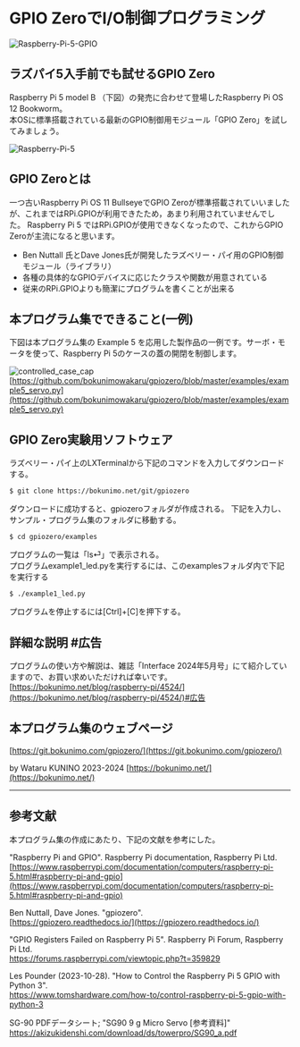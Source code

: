 # GPIO ZeroでI/O制御プログラミング

![Raspberry-Pi-5-GPIO](https://bokunimo.net/blog/wp-content/uploads/2024/03/pi5-gpio.jpg "GPIO Pins on Raspberry Pi 5 model B; ラズベリー・パイ5のGPIO端子")  

## ラズパイ5入手前でも試せるGPIO Zero

Raspberry Pi 5 model B （下図）の発売に合わせて登場したRaspberry Pi OS 12 Bookworm。  
本OSに標準搭載されている最新のGPIO制御用モジュール「GPIO Zero」を試してみましょう。

![Raspberry-Pi-5](https://bokunimo.net/blog/wp-content/uploads/2024/03/pi5_box.jpg "Raspberry Pi 5 model B; 最新のラズベリー・パイ5")  

## GPIO Zeroとは

一つ古いRaspberry Pi OS 11 BullseyeでGPIO Zeroが標準搭載されていいましたが、これまではRPi.GPIOが利用できたため，あまり利用されていませんでした。
Raspberry Pi 5 ではRPi.GPIOが使用できなくなったので、これからGPIO Zeroが主流になると思います。

- Ben Nuttall 氏とDave Jones氏が開発したラズベリー・パイ用のGPIO制御モジュール（ライブラリ）
- 各種の具体的なGPIOデバイスに応じたクラスや関数が用意されている
- 従来のRPi.GPIOよりも簡潔にプログラムを書くことが出来る

## 本プログラム集でできること(一例)

下図は本プログラム集の Example 5 を応用した製作品の一例です。サーボ・モータを使って、Raspberry Pi 5のケースの蓋の開閉を制御します。  

![controlled_case_cap](https://bokunimo.net/blog/wp-content/uploads/2024/03/controlled_case_cap.jpg "Raspberry Pi 5 model B; 最新のラズベリー・パイ5")  
[https://github.com/bokunimowakaru/gpiozero/blob/master/examples/example5_servo.py](https://github.com/bokunimowakaru/gpiozero/blob/master/examples/example5_servo.py)  


## GPIO Zero実験用ソフトウェア

ラズベリー・パイ上のLXTerminalから下記のコマンドを入力してダウンロードする。  

	$ git clone https://bokunimo.net/git/gpiozero  

ダウンロードに成功すると、gpiozeroフォルダが作成される。
下記を入力し、サンプル・プログラム集のフォルダに移動する。

	$ cd gpiozero/examples  

プログラムの一覧は「ls⏎」で表示される。  
プログラムexample1_led.pyを実行するには、このexamplesフォルダ内で下記を実行する

	$ ./example1_led.py  

プログラムを停止するには[Ctrl]+[C]を押下する。  

## 詳細な説明 #広告

プログラムの使い方や解説は、雑誌「Interface 2024年5月号」にて紹介していますので、お買い求めいただければ幸いです。  
[https://bokunimo.net/blog/raspberry-pi/4524/](https://bokunimo.net/blog/raspberry-pi/4524/)#広告  

## 本プログラム集のウェブページ

[https://git.bokunimo.com/gpiozero/](https://git.bokunimo.com/gpiozero/)

by Wataru KUNINO 2023-2024 [https://bokunimo.net/](https://bokunimo.net/)

-------------------------------------------------------------------------------------------

## 参考文献

本プログラム集の作成にあたり、下記の文献を参考にした。

"Raspberry Pi and GPIO". Raspberry Pi documentation, Raspberry Pi Ltd.  
[https://www.raspberrypi.com/documentation/computers/raspberry-pi-5.html#raspberry-pi-and-gpio](https://www.raspberrypi.com/documentation/computers/raspberry-pi-5.html#raspberry-pi-and-gpio)  

Ben Nuttall, Dave Jones. "gpiozero".  
[https://gpiozero.readthedocs.io/](https://gpiozero.readthedocs.io/)  

"GPIO Registers Failed on Raspberry Pi 5". Raspberry Pi Forum, Raspberry Pi Ltd.  
https://forums.raspberrypi.com/viewtopic.php?t=359829  

Les Pounder (2023-10-28). "How to Control the Raspberry Pi 5 GPIO with Python 3".  
https://www.tomshardware.com/how-to/control-raspberry-pi-5-gpio-with-python-3  

SG-90 PDFデータシート; "SG90 9 g Micro Servo [参考資料]"  
https://akizukidenshi.com/download/ds/towerpro/SG90_a.pdf  
